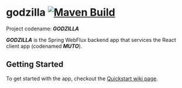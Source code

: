 # godzilla <a href="https://github.com/Serum-390/godzilla/actions?query=workflow%3A%22Maven+build%22"><img src="https://github.com/Serum-390/godzilla/workflows/Maven%20build/badge.svg" alt="Maven Build"></a>

Project codename: ***GODZILLA***

***GODZILLA*** is the Spring WebFlux backend app that services the React client
app (codenamed ***MUTO***).

## Getting Started

To get started with the app, checkout the [Quickstart wiki page](https://github.com/Serum-390/godzilla/wiki).
